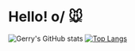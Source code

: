 # Hello! o/ 🐭
  ![Gerry's GitHub stats](https://github-readme-stats.vercel.app/api?username=Hiratsuna&show_icons=true&theme=highcontrast) 
  [![Top Langs](https://github-readme-stats.vercel.app/api/top-langs/?username=Hiratsuna&layout=donut&theme=highcontrast)](https://github.com/anuraghazra/github-readme-stats)


